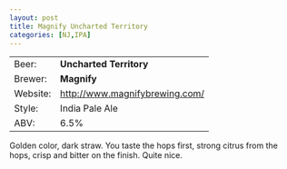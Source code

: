 ```yaml
---
layout: post
title: Magnify Uncharted Territory
categories: [NJ,IPA]
---
```


|   |   |
|---|---|
| Beer: |   __Uncharted Territory__   |
| Brewer: |  __Magnify__  |
| Website: | <http://www.magnifybrewing.com/>  |
| Style: | India Pale Ale |
| ABV: | 6.5% |

Golden color, dark straw. You taste the hops first, strong citrus from the hops, crisp and bitter on the finish. Quite nice.
